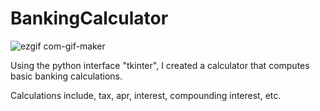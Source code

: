 # BankingCalculator

![ezgif com-gif-maker](https://user-images.githubusercontent.com/106642545/173689617-0d5d0f89-958c-42fa-b4ca-705043b9519d.gif)

Using the python interface "tkinter", I created a calculator that computes basic banking calculations. 


Calculations include, tax, apr, interest, compounding interest, etc.

